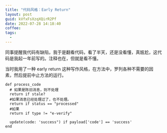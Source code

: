 ```yaml
---
title: "代码风格：Early Return"
layout: post
guid: kVfxFsXzqXQirR2Pf
date: 2022-07-28 14:18:40
coffee:
tags:
  -
---
```


同事提醒我代码有缺陷，我于是翻看代码，看了半天，还是没看懂，真尴尬，这代码是我起一年前写的。注释也在，但就是看不懂。

当时我用了一种 early return 这种写作风格，在方法中，罗列各种不需要的因素，然后提前中止方法的运行。


```
def process_code
  # 如果是陈旧消息，则不处理
  return if stale?  
  #如果消息已经处理过了，也不处理。
  return if status == "processed" 
  #如果
  return if type != "e-verify" 

  update(code: 'success") if payload['code'] == 'success'
end
```